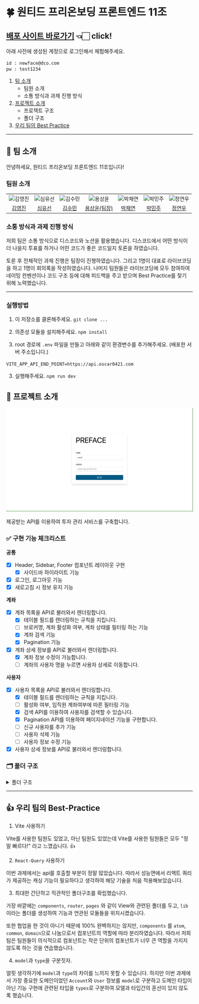 # 🍀 원티드 프리온보딩 프론트엔드 11조

## [배포 사이트 바로가기](https://inspiring-peony-b78e2c.netlify.app/) 👈🏻 click!

아래 사전에 생성된 계정으로 로그인해서 체험해주세요.

```
id : newface@dco.com
pw : test1234
```

1. [팀 소개](#팀-소개)
   - 팀원 소개
   - 소통 방식과 과제 진행 방식
2. [프로젝트 소개](#프로젝트-소개)
   - 프로젝트 구조
   - 폴더 구조
3. [우리 팀의 Best Practice](#우리-팀의-best-practice)

---

## 👋 팀 소개

안녕하세요, 원티드 프리온보딩 프론트엔드 11조입니다!

### 팀원 소개

<table>
  <tr>
    <td align="center">
      <img src="https://avatars.githubusercontent.com/u/97172050?v=4" width="100px;" alt="김영진"/>
    </td>
    <td align="center">
      <img src="https://avatars.githubusercontent.com/u/111304551?v=4" width="100px;" alt="심유선"/>
    </td>
    <td align="center">
      <img src="https://avatars.githubusercontent.com/u/34249911?v=4" width="100px;" alt="김수민"/>
    </td>
    <td align="center">
      <img src="https://avatars.githubusercontent.com/u/64957267?v=4" width="100px;" alt="용상윤"/>
    </td>
    <td align="center">
      <img src="https://avatars.githubusercontent.com/u/80934175?v=4" width="100px;" alt="박채연"/>
    </td>
    <td align="center">
      <img src="https://avatars.githubusercontent.com/u/61973070?v=4" width="100px;" alt="박민주"/>
    </td>
    <td align="center">
      <img src="https://avatars.githubusercontent.com/u/104333720?v=4" width="100px;" alt="정연우"/>
    </td>
  </tr>
  <tr>    
    <td align="center">
      <a href="https://github.com/devyouth94">
        <div>김영진</div>
      </a>
    </td>
    <td align="center">
      <a href="https://github.com/SimYuseon">
        <div>심유선</div>
      </a>
    </td>
    <td align="center">
      <a href="https://github.com/hemudi">
        <div>김수민</div>
      </a>
    </td>
    <td align="center">
      <a href="https://github.com/ryong9rrr">
        <div>용상윤(팀장)</div>
      </a>
    </td>
    <td align="center">
      <a href="https://github.com/chaechae66">
        <div>박채연</div>
      </a>
    </td>
    <td align="center">
      <a href="https://github.com/6mn12j">
        <div>박민주</div>
      </a>
    </td>
    <td align="center">
      <a href="https://github.com/0SCAR0421">
        <div>정연우</div>
      </a>
    </td>
  </tr>
</table>

### 소통 방식과 과제 진행 방식

저희 팀은 소통 방식으로 디스코드와 노션을 활용했습니다. 디스코드에서 어떤 방식이 더 나을지 투표를 하거나 어떤 코드가 좋은 코드일지 토론을 하였습니다.

토론 후 전체적인 과제 진행은 팀장이 진행하였습니다. 그리고 1명이 대표로 라이브코딩을 하고 1명이 회의록을 작성하였습니다. 나머지 팀원들은 라이브코딩에 모두 참여하여 네이밍 컨벤션이나 코드 구조 등에 대해 피드백을 주고 받으며 Best Practice를 찾기 위해 노력했습니다.

---

### 실행방법

1. 이 저장소를 클론해주세요. `git clone ...`

2. 의존성 모듈을 설치해주세요. `npm install`

3. root 경로에 `.env` 파일을 만들고 아래와 같이 환경변수를 추가해주세요. (배포한 서버 주소입니다.)

`VITE_APP_API_END_POINT=https://api.oscar0421.com`

3. 실행해주세요. `npm run dev`

## 🚀 프로젝트 소개

<img src="./public/demo.gif" />

제공받는 API를 이용하여 투자 관리 서비스를 구축합니다.

### ✅ 구현 기능 체크리스트

**공통**

- [x] Header, Sidebar, Footer 컴포넌트 레이아웃 구현
  - [x] 사이드바 하이라이트 기능
- [x] 로그인, 로그아웃 기능
- [x] 새로고침 시 정보 유지 기능

**계좌**

- [x] 계좌 목록을 API로 불러와서 렌더링합니다.
  - [x] 테이블 필드를 렌더링하는 규칙을 지킵니다.
  - [ ] 브로커명, 계좌 활성화 여부, 계좌 상태를 필터링 하는 기능
  - [x] 계좌 검색 기능
  - [x] Pagination 기능
- [x] 계좌 상세 정보를 API로 불러와서 렌더링합니다.
  - [x] 계좌 정보 수정이 가능합니다.
  - [ ] 계좌의 사용자 명을 누르면 사용자 상세로 이동합니다.

**사용자**

- [x] 사용자 목록을 API로 불러와서 렌더링합니다.
  - [x] 테이블 필드를 렌더링하는 규칙을 지킵니다.
  - [ ] 활성화 여부, 임직원 계좌여부에 따른 필터링 기능
  - [x] 검색 API를 이용하여 사용자를 검색할 수 있습니다.
  - [x] Pagination API를 이용하여 페이지네이션 기능을 구현합니다.
  - [ ] 신규 사용자를 추가 기능
  - [ ] 사용자 삭제 기능
  - [ ] 사용자 정보 수정 기능
- [x] 사용자 상세 정보를 API로 불러와서 렌더링합니다.

### 🗂 폴더 구조

<details>
<summary>폴더 구조</summary>
<div markdown="1">

```
src
 ┣ components
 ┃ ┣ atom // Button, Loading과 같이 가장 단위가 작은 컴포넌트입니다.
            어떤 컴포넌트에 의존되지 않고 어디서나 사용될 수 있는 컴포넌트들의 집합입니다.
 ┃ ┣ common // Layout, Sidebar, Modal 과 같이 atom보다는 큰 단위로,
              어디서나 사용될 수 있는 컴포넌트들의 집합입니다.
 ┃ ┗ domain // Account, Auth 처럼, 특정 기능들에 연관되어있는 컴포넌트들의 집합입니다.
 ┣ lib // api, data, hooks, utils, model, types등 전반적으로 프로젝트 전체를 위해 필요한 모듈을 관리합니다.
 ┣ pages // Page 단위의 컴포넌트입니다.
 ┣ router // 라우팅에 관한 모듈입니다.
 ┣ styles // 스타일에 관한 모듈입니다.
 ┣ App.tsx
 ┣ main.tsx
```

</div>
</details>

---

## 👍 우리 팀의 Best-Practice

1. Vite 사용하기

Vite를 사용한 팀원도 있었고, 아닌 팀원도 있었는데 Vite를 사용한 팀원들은 모두 "정말 빠르다!" 라고 느꼈습니다. 👍

2. `React-Query` 사용하기

이번 과제에서는 api를 호출할 부분이 정말 많았습니다. 따라서 성능면에서 리액트 쿼리가 제공하는 캐싱 기능이 필요하다고 생각하여 해당 기술을 처음 적용해보았습니다.

3. 최대한 간단하고 직관적인 폴더구조를 확립했습니다.

가장 바깥에는 `components`, `router`, `pages` 와 같이 View와 관련된 폴더를 두고, `lib`이라는 폴더를 생성하여 기능과 연관된 모듈들을 위치시켰습니다.

또한 협업을 한 것이 아니기 때문에 100% 완벽하지는 않지만, `components` 를 `atom`, `common`, `domain`으로 나눔으로서 컴포넌트의 역할에 따라 분리하였습니다. 따라서 저희 팀은 팀원들이 의식적으로 컴포넌트는 작은 단위의 컴포넌트가 너무 큰 역할을 가지지 않도록 하는 것을 연습했습니다.

4. `model`과 `type`을 구분짓자.

얼핏 생각하기에 `model`과 `type`의 차이를 느끼지 못할 수 있습니다. 하지만 이번 과제에서 가장 중요한 도메인이었던 `Account`와 `User` 정보를 `model`로 구분하고 도메인 타입이 아닌 기능 구현에 관련된 타입을 `types`로 구분하여 모델과 타입간의 혼선이 있지 않도록 했습니다.
